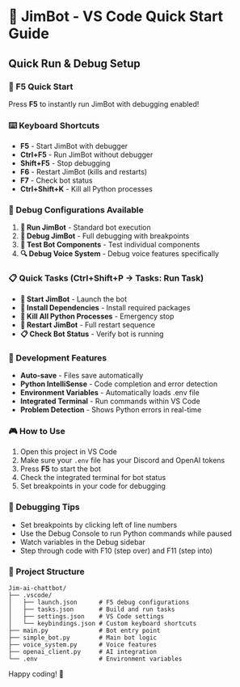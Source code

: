 # 🤖 JimBot - VS Code Quick Start Guide

## Quick Run & Debug Setup

### 🚀 F5 Quick Start
Press **F5** to instantly run JimBot with debugging enabled!

### ⌨️ Keyboard Shortcuts
- **F5** - Start JimBot with debugger
- **Ctrl+F5** - Run JimBot without debugger  
- **Shift+F5** - Stop debugging
- **F6** - Restart JimBot (kills and restarts)
- **F7** - Check bot status
- **Ctrl+Shift+K** - Kill all Python processes

### 🎯 Debug Configurations Available
1. **🤖 Run JimBot** - Standard bot execution
2. **🔧 Debug JimBot** - Full debugging with breakpoints
3. **🧪 Test Bot Components** - Test individual components
4. **🔍 Debug Voice System** - Debug voice features specifically

### 📋 Quick Tasks (Ctrl+Shift+P → Tasks: Run Task)
- **🤖 Start JimBot** - Launch the bot
- **🔧 Install Dependencies** - Install required packages
- **🧹 Kill All Python Processes** - Emergency stop
- **🔄 Restart JimBot** - Full restart sequence
- **📋 Check Bot Status** - Verify bot is running

### 🔧 Development Features
- **Auto-save** - Files save automatically
- **Python IntelliSense** - Code completion and error detection
- **Environment Variables** - Automatically loads .env file
- **Integrated Terminal** - Run commands within VS Code
- **Problem Detection** - Shows Python errors in real-time

### 🎮 How to Use
1. Open this project in VS Code
2. Make sure your `.env` file has your Discord and OpenAI tokens
3. Press **F5** to start the bot
4. Check the integrated terminal for bot status
5. Set breakpoints in your code for debugging

### 🐛 Debugging Tips
- Set breakpoints by clicking left of line numbers
- Use the Debug Console to run Python commands while paused
- Watch variables in the Debug sidebar
- Step through code with F10 (step over) and F11 (step into)

### 📁 Project Structure
```
Jim-ai-chattbot/
├── .vscode/
│   ├── launch.json      # F5 debug configurations
│   ├── tasks.json       # Build and run tasks
│   ├── settings.json    # VS Code settings
│   └── keybindings.json # Custom keyboard shortcuts
├── main.py              # Bot entry point
├── simple_bot.py        # Main bot logic
├── voice_system.py      # Voice features
├── openai_client.py     # AI integration
└── .env                 # Environment variables
```

Happy coding! 🎉
